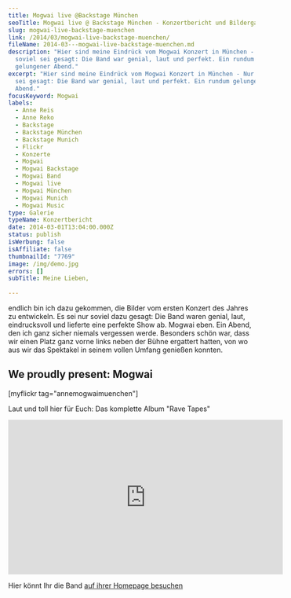 ```yaml
---
title: Mogwai live @Backstage München
seoTitle: Mogwai live @ Backstage München - Konzertbericht und Bildergalerie
slug: mogwai-live-backstage-muenchen
link: /2014/03/mogwai-live-backstage-muenchen/
fileName: 2014-03---mogwai-live-backstage-muenchen.md
description: "Hier sind meine Eindrück vom Mogwai Konzert in München - Nur
  soviel sei gesagt: Die Band war genial, laut und perfekt. Ein rundum
  gelungener Abend."
excerpt: "Hier sind meine Eindrück vom Mogwai Konzert in München - Nur soviel
  sei gesagt: Die Band war genial, laut und perfekt. Ein rundum gelungener
  Abend."
focusKeyword: Mogwai
labels:
  - Anne Reis
  - Anne Reko
  - Backstage
  - Backstage München
  - Backstage Munich
  - Flickr
  - Konzerte
  - Mogwai
  - Mogwai Backstage
  - Mogwai Band
  - Mogwai live
  - Mogwai München
  - Mogwai Munich
  - Mogwai Music
type: Galerie
typeName: Konzertbericht
date: 2014-03-01T13:04:00.000Z
status: publish
isWerbung: false
isAffiliate: false
thumbnailId: "7769"
image: /img/demo.jpg
errors: []
subTitle: Meine Lieben,
  
---
```


endlich bin ich dazu gekommen, die Bilder vom ersten Konzert des Jahres zu
entwickeln. Es sei nur soviel dazu gesagt: Die Band waren genial, laut,
eindrucksvoll und lieferte eine perfekte Show ab. Mogwai eben. Ein Abend, den
ich ganz sicher niemals vergessen werde. Besonders schön war, dass wir einen
Platz ganz vorne links neben der Bühne ergattert hatten, von wo aus wir das
Spektakel in seinem vollen Umfang genießen konnten.

## We proudly present: Mogwai

[myflickr tag="annemogwaimuenchen"]

Laut und toll hier für Euch: Das komplette Album "Rave Tapes"

<iframe src="https://www.youtube.com/embed/cfdqzVYt8Do" width="560" height="315" frameborder="0" allowfullscreen="allowfullscreen"></iframe>

Hier könnt Ihr die Band [auf ihrer Homepage besuchen](http://www.mogwai.co.uk/)

  